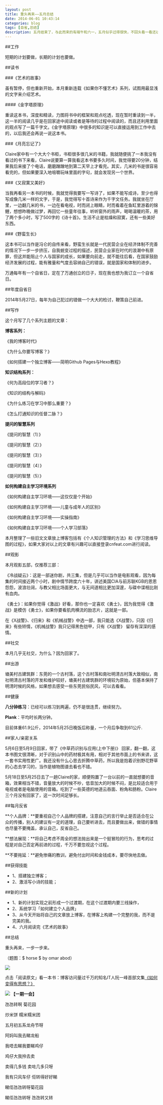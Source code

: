 ```yaml
---
layout: post
title: 重头再来——五月总结
date: 2014-06-01 10:43:14
categories: blog
tags: [自省,总结]
description: 五月结束了，与此而来的有端午和六一，五月似乎过得很快，不回头看一看还以为真是白过了，总结就具有这样的功能，时间总会给自己留下一点什么，只要你肯为自己去努力。
---
```



##工作

短期的计划要做，长期的计划也要做。

##读书

###《艺术的故事》

虽有暂停，但也重新开始，本月重新连载《如果你不懂艺术》系列，试图用最显浅的文字来介绍艺术。

####《金字塔原理》

重读这本书，深度和精读，力图将书中的框架和观点吃透，现在暂时重读到一半，这一半的阅读几乎是在回家途中阅读或者是等待的过程中阅读的，而且还利用里面的观点写了一篇千字文。《金字塔原理》中很多的知识是可以直接运用到工作中去的，以后我还会再说一说这本书。

###《月亮忘记了》

Claire家中有一个大大个书柜，书柜很多很几米的书籍，我就随便挑了一本我没有看过的书下来看，Claire说要算一算我看这本书要多久时间，我觉得要20分钟，结果我后来接了个电话，磨磨蹭蹭地到第二天早上才看完。其实，几米的书是很容易看完的，但如果要深入地咀嚼玩味里面的字句，就会发现另一个世界。

###《又寂寞又美好》

当我再看另一本书的时候，我就觉得我要写一写诗了，如果不能写成诗，至少也得写成像几米一样的文字，于是，我觉得写十首诗来作为千字文任务。我就坐在厅里，一边翻几米的书，一边在看电视，时而闭上眼睛，时而看着在鱼缸里游着的锦鲤，想想昨晚做过梦，再回忆一些童年往事，听听窗外的雨声，喝喝温暖的茶，用了两个多小时，写了500字的《诗十首》。生活不止是枯燥和寂寞，还有一些美好东西。

###《野蛮生长》

这本书可以当作是冯仑的自传来看，野蛮生长就是一代民营企业在经济体制不完善的情况下一步一步挤压，自我蜕变过程的描述，民营企业家在时代的浪潮中有原罪，但这并能阻止个人与国家的成长，如果要向前走，就不能往后看，在国家鼓励经济发展的过程，能有雅量和气度去容纳自己的错误，就是国家和体制的进步。

万通每年有一个自省日，定在了万通创立的日子，现在我也想为我订立一个自省日。

##年度自省日

2014年5月27日，每年为自己犯过的错做一个大大的检讨，鞭策自己前进。

##写作

这个月写了几个系列主题的文章：

**博客系列：**

《我的博客时代》

《为什么你要写博客？》

《如何搭建一个独立博客——简明Github Pages与Hexo教程》

**知识结构系列：**

《何为高段位的学习者？》

《知识的结构与解码》

《为什么练习在学习中那么重要？》

《怎么打通知识的任督二脉？》

**提问的智慧系列**

《提问的智慧（1）》

《提问的智慧（2）》

《提问的智慧（3）》

《提问的智慧（4）》

《提问的智慧（5）》

**如何构建自主学习环境系列**

《如何构建自主学习环境——这仅仅是个开始》

《如何构建自主学习环境——儿童与成年人的区别》

《如何构建自主学习环境——实操指南》

《如何构建自主学习环境——个人学习部落》

本月整理了一些旧文文章放上博客包括有《个人知识管理的方法》和《学习思维导图的过程》，如果大家对以上的文章有兴趣可以直接登录cnfeat.com进行阅读。

##观影

本月观影五部，仅推荐三部：

《冷战疑云》：这是一部迷你剧，共三集，但是几乎可以当作是电影观看，因为每集的时间接近两个小时，剧中情节跨度六十年，讲述美国CIA与前苏联KGB的恩恩怨怨，波浪壮阔，与教父相比场面更大，与无间道相比更加深邃，与碟中谍相比刚有血肉。

《勇士》：如果你觉得《激战》好看，那你也一定喜欢《勇士》，因为我觉得《激战》是模仿《勇士》，如果你要看肌肉横流的励志片，这就是一部。

在《X战警》、《归来》和《机械战警》中选一部，我只能选《X战警》，只因《归来》有些矫情，《机械战警》我只记得黑色铠甲，只有《X战警》
留存有深深的感情。

##社交

本月几乎无社交，为什么？因为回家了。

##出游

塘美村古建筑群：东莞的一个古村落，这个古村落和南社明清古村落大致相似，南社明清古村落的开发和维护较好，塘美村古建筑群的环境较为原始，但基本保持了明清时候的风格，如果想去感受一些东莞民俗民风，可以去看看。

##健康

**八分钟练习**：已经可以练习到两遍，仍不是很连贯，继续努力。

**Plank**：平均时长两分钟。

目前体重61.9公斤，2014年5月25日晚饭后称量，一个月后争取到61公斤.

##家人/亲密关系

5月6日至5月9日回家，带了《中草药识别与应用(上中下册)》 回家，翻一翻，这本书图文很清晰，对于识别山中的药材极其有用，相对于其他市面上的书来讲，这一套书实用性更广。我还没有什么心思去折腾中草药，所以我是抱着识别野花野草的心态去学习的，当作是植物图谱去看也不错。

5月18日至5月25日去了一趟Claire的家，顺便购置了一台以前的一直就想要的音箱，效果相当不错，音量放大的时候不吵，低音加大的时候不闷，是比较适合用于电视或者是电脑使用的音箱。吃到了一些英德的地道云吞面、粉角和肠粉。Claire三个月没有回家了，这一次时间足够长。

##每月反省

**个人品牌：**要重视自己个人品牌的搭建，注意自己的言行举止是否适合在公众的传播，别人的建议有一定的道理，自己要听进去，而且要做出来，做错的事情也尽量不要掩盖，承认自己，反省自己。

**想法展现：**将自己考虑不周全的想法抛出来是一个挺冒险的行为，思考的过程是对自己否定再前进的过程，千万不要忽视这个过程。

**不要拖延：**避免惨痛的教训，避免付出时间和金钱成本，要尽快地去做。

##获得技能

- 1、搭建独立博客；
- 2、激活写小诗的技能；

##新的计划

- 1、新的计划实现之前形成一个过渡期，在这个过渡期内要三线操作，
- 2、系统学习「如何建立个人品牌」
- 3、从今天开始将自己的文章放上博客，在博客上构建一个完整的我，而不是完美的我。
- 4、六月阅读完《艺术的故事》

##总结

重头再来，一步一步来。

（题图：$ horse $ by omar abod）

![](http://pic.yupoo.com/vankos_v/DMJiv6i8/mHDSX.png)

点击「阅读原文」看一本书：博客访问量过千万的知名IT人阮一峰首部文集[《如何变得有思想？》](http://yuedu.baidu.com/ebook/3509a1d7daef5ef7bb0d3c3a)

![](http://pic.yupoo.com/vankos_v/DMJgUjgl/8Rvrt.png)
**【一期一会】**

氹氹转啊 菊花园

炒米饼 糯米糯米团

五月初五系龙舟节呀

阿妈叫我去睇龙船

我唔去睇我要睇鸡仔

鸡仔大我拎去卖

卖得几多钱 卖咗几多只呀

我有只风车仔 佢转得好好睇

睇佢氹氹转呀菊花园

睇佢氹氹转呀 氹氹转又转
